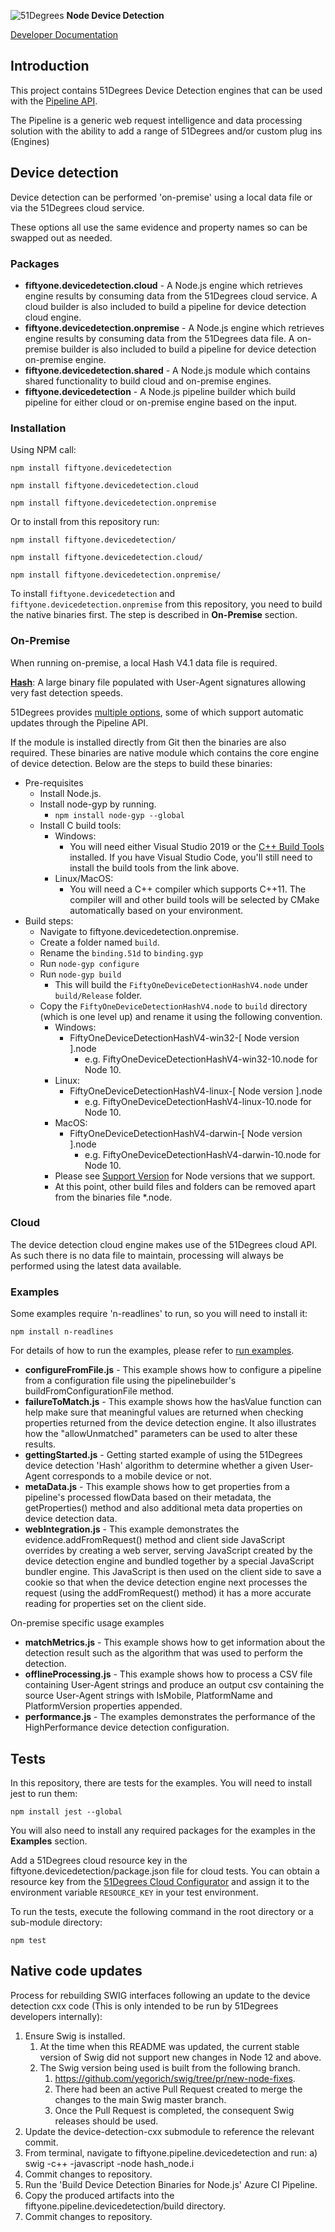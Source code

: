 ![51Degrees](https://51degrees.com/img/logo.png?utm_source=github&utm_medium=repository&utm_content=readme_main&utm_campaign=node-open-source "Data rewards the curious") **Node Device Detection**

[Developer Documentation](https://51degrees.com/device-detection-node/index.html?utm_source=github&utm_medium=repository&utm_content=documentation&utm_campaign=node-open-source "developer documentation")

## Introduction
This project contains 51Degrees Device Detection engines that can be used with the [Pipeline API](https://github.com/51Degrees/pipeline-node).

The Pipeline is a generic web request intelligence and data processing solution with the ability to add a range of 51Degrees and/or custom plug ins (Engines) 

## Device detection

Device detection can be performed 'on-premise' using a local data file or via the 51Degrees cloud service. 

These options all use the same evidence and property names so can be swapped out as needed.

### Packages
- **fiftyone.devicedetection.cloud** - A Node.js engine which retrieves engine results by consuming data from the 51Degrees cloud service. A cloud builder is also included to build a pipeline for device detection cloud engine.
- **fiftyone.devicedetection.onpremise** - A Node.js engine which retrieves engine results by consuming data from the 51Degrees data file. A on-premise builder is also included to build a pipeline for device detection on-premise engine.
- **fiftyone.devicedetection.shared** - A Node.js module which contains shared functionality to build cloud and on-premise engines.
- **fiftyone.devicedetection** - A Node.js pipeline builder which build pipeline for either cloud or on-premise engine based on the input.

### Installation

Using NPM call:

`npm install fiftyone.devicedetection`

`npm install fiftyone.devicedetection.cloud`

`npm install fiftyone.devicedetection.onpremise`

Or to install from this repository run:

`npm install fiftyone.devicedetection/`

`npm install fiftyone.devicedetection.cloud/`

`npm install fiftyone.devicedetection.onpremise/`

To install `fiftyone.devicedetection` and `fiftyone.devicedetection.onpremise` from this repository, you need to build the native binaries first. The step is described in **On-Premise** section.

### On-Premise
When running on-premise, a local Hash V4.1 data file is required.

[**Hash**](https://51degrees.com/documentation/_device_detection__hash.html): A large binary file populated with User-Agent signatures allowing very fast detection speeds.

51Degrees provides [multiple options](https://51degrees.com/Licencing-Pricing/On-Premise), some of which support automatic updates through the Pipeline API.

If the module is installed directly from Git then the binaries are also required. These binaries are native module which contains the core engine of device detection. Below are the steps to build these binaries:
- Pre-requisites
  - Install Node.js.
  - Install node-gyp by running.
    - `npm install node-gyp --global`  
  - Install C build tools:
    - Windows:
      - You will need either Visual Studio 2019 or the [C++ Build Tools](https://visualstudio.microsoft.com/visual-cpp-build-tools/) installed.
If you have Visual Studio Code, you'll still need to install the build tools from the link above.
    - Linux/MacOS:
      - You will need a C++ compiler which supports C++11. The compiler will and other build tools will be selected by CMake automatically based on your environment.
- Build steps:
  - Navigate to fiftyone.devicedetection.onpremise.
  - Create a folder named `build`.
  - Rename the `binding.51d` to `binding.gyp`
  - Run `node-gyp configure`
  - Run `node-gyp build`
    - This will build the `FiftyOneDeviceDetectionHashV4.node` under `build/Release` folder.
  - Copy the `FiftyOneDeviceDetectionHashV4.node` to `build` directory (which is one level up) and rename it using the following convention.
    - Windows:
      - FiftyOneDeviceDetectionHashV4-win32-[ Node version ].node
        - e.g. FiftyOneDeviceDetectionHashV4-win32-10.node for Node 10.
    - Linux:
      - FiftyOneDeviceDetectionHashV4-linux-[ Node version ].node
        - e.g. FiftyOneDeviceDetectionHashV4-linux-10.node for Node 10.
    - MacOS:
      - FiftyOneDeviceDetectionHashV4-darwin-[ Node version ].node
        - e.g. FiftyOneDeviceDetectionHashV4-darwin-10.node for Node 10.
    - Please see [Support Version](https://51degrees.com/documentation/_info__version_support.html) for Node versions that we support.
    - At this point, other build files and folders can be removed apart from the binaries file *.node.

### Cloud

The device detection cloud engine makes use of the 51Degrees cloud API. As such there is no data file to maintain, processing will always be performed using the latest data available.

### Examples

Some examples require 'n-readlines' to run, so you will need to install it:

`npm install n-readlines`

For details of how to run the examples, please refer to [run examples](run_examples.md).

- **configureFromFile.js** - This example shows how to configure a pipeline from a configuration file using the pipelinebuilder's buildFromConfigurationFile method.
- **failureToMatch.js** - This example shows how the hasValue function can help make sure that meaningful values are returned when checking properties returned from the device detection engine. It also illustrates how the "allowUnmatched" parameters can be used to alter these results.
- **gettingStarted.js** - Getting started example of using the 51Degrees device detection 'Hash' algorithm to determine whether a given User-Agent corresponds to a mobile device or not.
- **metaData.js** - This example shows how to get properties from a pipeline's processed flowData based on their metadata, the getProperties() method and also additional meta data properties on device detection data.
- **webIntegration.js** - This example demonstrates the evidence.addFromRequest() method and client side JavaScript overrides by creating a web server, serving JavaScript created by the device detection engine and bundled together by a special JavaScript bundler engine. This JavaScript is then used on the client side to save a cookie so that when the device detection engine next processes the request (using the addFromRequest() method) it has a more accurate reading for properties set on the client side.

On-premise specific usage examples

- **matchMetrics.js** - This example shows how to get information about the detection result such as the algorithm that was used to perform the detection.
- **offlineProcessing.js** - This example shows how to process a CSV file containing User-Agent strings and produce an output csv containing the source User-Agent strings with IsMobile, PlatformName and PlatformVersion properties appended.
- **performance.js** - The examples demonstrates the performance of the HighPerformance device detection configuration.

## Tests

In this repository, there are tests for the examples. 
You will need to install jest to run them:

`npm install jest --global`

You will also need to install any required packages for the examples in the **Examples** section.

Add a 51Degrees cloud resource key in the fiftyone.devicedetection/package.json file for cloud tests. You can obtain a resource key from the [51Degrees Cloud Configurator](https://configure.51degrees.com/) and assign it to the environment variable `RESOURCE_KEY` in your test environment.

To run the tests, execute the following command in the root directory or a sub-module directory:

`npm test`

## Native code updates

Process for rebuilding SWIG interfaces following an update to the device detection cxx code (This is only intended to be run by 51Degrees developers internally):

1. Ensure Swig is installed.
   1. At the time when this README was updated, the current stable version of Swig did not support new changes in Node 12 and above.
   2. The Swig version being used is built from the following branch.
      1. https://github.com/yegorich/swig/tree/pr/new-node-fixes.
      2. There had been an active Pull Request created to merge the changes to the main Swig master branch.
      3. Once the Pull Request is completed, the consequent Swig releases should be used.
2. Update the device-detection-cxx submodule to reference the relevant commit.
3. From terminal, navigate to fiftyone.pipeline.devicedetection and run:
    a) swig -c++ -javascript -node hash_node.i
4. Commit changes to repository.
5. Run the 'Build Device Detection Binaries for Node.js' Azure CI Pipeline.
6. Copy the produced artifacts into the fiftyone.pipeline.devicedetection/build directory.
7. Commit changes to repository.
